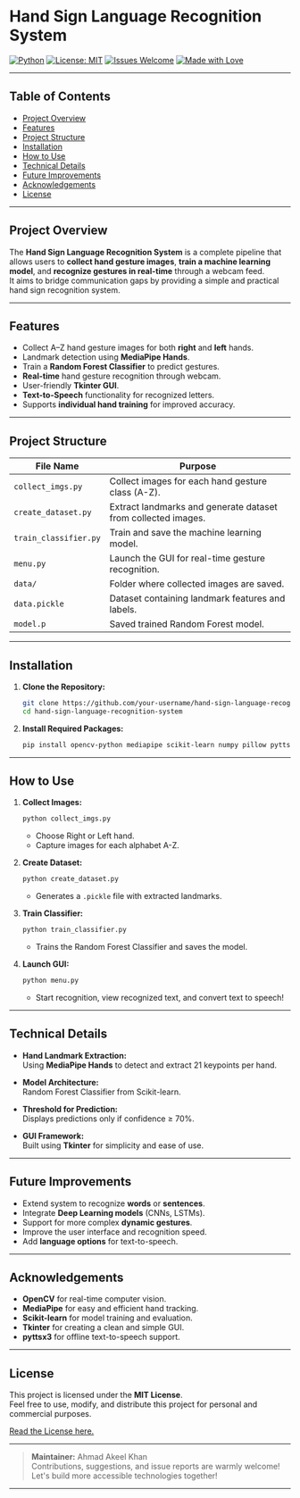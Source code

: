 # Hand Sign Language Recognition System

[![Python](https://img.shields.io/badge/Python-3.7%2B-blue?logo=python&logoColor=white)](https://www.python.org/)
[![License: MIT](https://img.shields.io/badge/License-MIT-yellow.svg)](https://opensource.org/licenses/MIT)
[![Issues Welcome](https://img.shields.io/badge/Issues-Welcome-brightgreen.svg)](https://github.com/your-username/hand-sign-language-recognition-system/issues)
[![Made with Love](https://img.shields.io/badge/Made%20with-Love-red.svg)](https://github.com/your-username/hand-sign-language-recognition-system)

---

## Table of Contents

- [Project Overview](#project-overview)
- [Features](#features)
- [Project Structure](#project-structure)
- [Installation](#installation)
- [How to Use](#how-to-use)
- [Technical Details](#technical-details)
- [Future Improvements](#future-improvements)
- [Acknowledgements](#acknowledgements)
- [License](#license)

---

## Project Overview

The **Hand Sign Language Recognition System** is a complete pipeline that allows users to **collect hand gesture images**, **train a machine learning model**, and **recognize gestures in real-time** through a webcam feed.  
It aims to bridge communication gaps by providing a simple and practical hand sign recognition system.

---

## Features

- Collect A–Z hand gesture images for both **right** and **left** hands.
- Landmark detection using **MediaPipe Hands**.
- Train a **Random Forest Classifier** to predict gestures.
- **Real-time** hand gesture recognition through webcam.
- User-friendly **Tkinter GUI**.
- **Text-to-Speech** functionality for recognized letters.
- Supports **individual hand training** for improved accuracy.

---

## Project Structure

| File Name            | Purpose |
|----------------------|---------|
| `collect_imgs.py`     | Collect images for each hand gesture class (A-Z). |
| `create_dataset.py`   | Extract landmarks and generate dataset from collected images. |
| `train_classifier.py` | Train and save the machine learning model. |
| `menu.py`             | Launch the GUI for real-time gesture recognition. |
| `data/`               | Folder where collected images are saved. |
| `data.pickle`         | Dataset containing landmark features and labels. |
| `model.p`             | Saved trained Random Forest model. |

---

## Installation

1. **Clone the Repository:**
   ```bash
   git clone https://github.com/your-username/hand-sign-language-recognition-system.git
   cd hand-sign-language-recognition-system
   ```

2. **Install Required Packages:**
   ```bash
   pip install opencv-python mediapipe scikit-learn numpy pillow pyttsx3
   ```

---

## How to Use

1. **Collect Images:**
   ```bash
   python collect_imgs.py
   ```
   - Choose Right or Left hand.
   - Capture images for each alphabet A-Z.

2. **Create Dataset:**
   ```bash
   python create_dataset.py
   ```
   - Generates a `.pickle` file with extracted landmarks.

3. **Train Classifier:**
   ```bash
   python train_classifier.py
   ```
   - Trains the Random Forest Classifier and saves the model.

4. **Launch GUI:**
   ```bash
   python menu.py
   ```
   - Start recognition, view recognized text, and convert text to speech!

---

## Technical Details

- **Hand Landmark Extraction:**  
  Using **MediaPipe Hands** to detect and extract 21 keypoints per hand.

- **Model Architecture:**  
  Random Forest Classifier from Scikit-learn.

- **Threshold for Prediction:**  
  Displays predictions only if confidence ≥ 70%.

- **GUI Framework:**  
  Built using **Tkinter** for simplicity and ease of use.

---

## Future Improvements

- Extend system to recognize **words** or **sentences**.
- Integrate **Deep Learning models** (CNNs, LSTMs).
- Support for more complex **dynamic gestures**.
- Improve the user interface and recognition speed.
- Add **language options** for text-to-speech.

---

## Acknowledgements

- **OpenCV** for real-time computer vision.
- **MediaPipe** for easy and efficient hand tracking.
- **Scikit-learn** for model training and evaluation.
- **Tkinter** for creating a clean and simple GUI.
- **pyttsx3** for offline text-to-speech support.

---

## License

This project is licensed under the **MIT License**.  
Feel free to use, modify, and distribute this project for personal and commercial purposes.

[Read the License here.](https://opensource.org/licenses/MIT)

---

> **Maintainer:** Ahmad Akeel Khan  
> Contributions, suggestions, and issue reports are warmly welcome!  
> Let's build more accessible technologies together!

---
